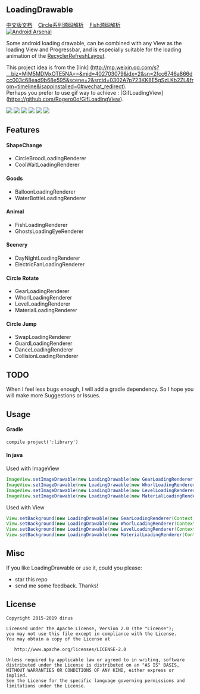 
## LoadingDrawable
[中文版文档](https://github.com/dinuscxj/LoadingDrawable/blob/master/README-ZH.md)&nbsp;&nbsp;&nbsp;
[Circle系列源码解析](http://www.jianshu.com/p/1c3c6fc1b7ff)&nbsp;&nbsp;&nbsp;
[Fish源码解析](http://blog.csdn.net/XSF50717/article/details/51494266)<br/>
[![Android Arsenal](https://img.shields.io/badge/Android%20Arsenal-LoadingDrawable-brightgreen.svg?style=flat)](http://android-arsenal.com/details/1/3450)

 Some android loading drawable, can be combined with any View as the loading View and Progressbar,
 and is especially suitable for the loading animation of the [RecyclerRefreshLayout](https://github.com/dinuscxj/RecyclerRefreshLayout).<br/>

 This project idea is from the [link] (http://mp.weixin.qq.com/s?__biz=MjM5MDMxOTE5NA==&mid=402703079&idx=2&sn=2fcc6746a866dcc003c68ead9b68e595&scene=2&srcid=0302A7p723KK8E5gSzLKb2ZL&from=timeline&isappinstalled=0#wechat_redirect).<br/>
 Perhaps you prefer to use gif way to achieve : [GifLoadingView] (https://github.com/Rogero0o/GifLoadingView). <br/>

![](https://raw.githubusercontent.com/dinuscxj/LoadingDrawable/master/Preview/ShapeChangeDrawable.gif?width=300)
![](https://raw.githubusercontent.com/dinuscxj/LoadingDrawable/master/Preview/GoodsDrawable.gif?width=300)
![](https://raw.githubusercontent.com/dinuscxj/LoadingDrawable/master/Preview/AnimalDrawable.gif?width=300)
![](https://raw.githubusercontent.com/dinuscxj/LoadingDrawable/master/Preview/SceneryDrawable.gif?width=300)
![](https://raw.githubusercontent.com/dinuscxj/LoadingDrawable/master/Preview/CircleJumpDrawable.gif?width=300)
![](https://raw.githubusercontent.com/dinuscxj/LoadingDrawable/master/Preview/CircleRotateDrawable.gif?width=300)

## Features

#### ShapeChange
 * CircleBroodLoadingRenderer
 * CoolWaitLoadingRenderer

#### Goods
 * BalloonLoadingRenderer
 * WaterBottleLoadingRenderer

#### Animal
 * FishLoadingRenderer
 * GhostsLoadingEyeRenderer

#### Scenery
 * DayNightLoadingRenderer
 * ElectricFanLoadingRenderer

#### Circle Rotate
 * GearLoadingRenderer
 * WhorlLoadingRenderer
 * LevelLoadingRenderer
 * MaterialLoadingRenderer

#### Circle Jump
 * SwapLoadingRenderer
 * GuardLoadingRenderer
 * DanceLoadingRenderer
 * CollisionLoadingRenderer

## TODO
 When I feel less bugs enough, I will add a gradle dependency. So I hope you will make more Suggestions or Issues.

## Usage
#### Gradle
 ```
 compile project(':library')
 ```
#### In java

 Used with ImageView
 ```java
 ImageView.setImageDrawable(new LoadingDrawable(new GearLoadingRenderer(Context)));
 ImageView.setImageDrawable(new LoadingDrawable(new WhorlLoadingRenderer(Context)));
 ImageView.setImageDrawable(new LoadingDrawable(new LevelLoadingRenderer(Context)));
 ImageView.setImageDrawable(new LoadingDrawable(new MaterialLoadingRenderer(Context)));
  ```

 Used with View
 ```java
 View.setBackground(new LoadingDrawable(new GearLoadingRenderer(Context)));
 View.setBackground(new LoadingDrawable(new WhorlLoadingRenderer(Context)));
 View.setBackground(new LoadingDrawable(new LevelLoadingRenderer(Context)));
 View.setBackground(new LoadingDrawable(new MaterialLoadingRenderer(Context)));
  ```

## Misc
 If you like LoadingDrawable or use it, could you please:

 * star this repo
 * send me some feedback. Thanks!

## License
    Copyright 2015-2019 dinus

    Licensed under the Apache License, Version 2.0 (the "License");
    you may not use this file except in compliance with the License.
    You may obtain a copy of the License at

       http://www.apache.org/licenses/LICENSE-2.0

    Unless required by applicable law or agreed to in writing, software
    distributed under the License is distributed on an "AS IS" BASIS,
    WITHOUT WARRANTIES OR CONDITIONS OF ANY KIND, either express or implied.
    See the License for the specific language governing permissions and
    limitations under the License.
